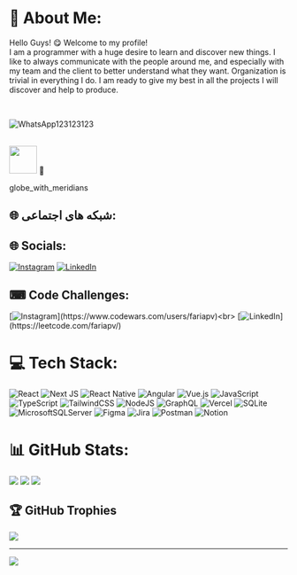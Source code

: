 # 💫 About Me:
Hello Guys! 😋 Welcome to my profile!<br>I am a programmer with a huge desire to learn and discover new things. I like to always communicate with the people around me, and especially with my team and the client to better understand what they want. Organization is trivial in everything I do. I am ready to give my best in all the projects I will discover and help to produce.

<br>

![WhatsApp123123123](https://img.shields.io/badge/WhatsApp-25D366?style=for-the-badge&logo=whatsapp&logoColor=white)


<br>
<img src="https://raw.githubusercontent.com/FortAwesome/Font-Awesome/6.x/svgs/solid/crown.svg" width="50" height="50">
&#xf232;

globe_with_meridians
## 🌐 شبکه های اجتماعی:
## 🌐 Socials:
[![Instagram](https://img.shields.io/badge/Instagram-%23E4405F.svg?logo=Instagram&logoColor=white)](https://instagram.com/_pedr0dias) [![LinkedIn](https://img.shields.io/badge/LinkedIn-%230077B5.svg?logo=linkedin&logoColor=white)](https://linkedin.com/in/pedrovdf) 

## ⌨ Code Challenges:
[![Instagram](https://img.shields.io/badge/CodeWars-%23E4405F.svg?)](https://www.codewars.com/users/fariapv)<br>
[![LinkedIn](https://img.shields.io/badge/LeetCode-%230077B5.svg?)](https://leetcode.com/fariapv/)


# 💻 Tech Stack:
![React](https://img.shields.io/badge/react-%2320232a.svg?style=for-the-badge&logo=react&logoColor=%2361DAFB) 
![Next JS](https://img.shields.io/badge/Next-black?style=for-the-badge&logo=next.js&logoColor=white) 
![React Native](https://img.shields.io/badge/react_native-%2320232a.svg?style=for-the-badge&logo=react&logoColor=%2361DAFB) 
![Angular](https://img.shields.io/badge/angular-%23DD0031.svg?style=for-the-badge&logo=angular&logoColor=white) 
![Vue.js](https://img.shields.io/badge/vuejs-%2335495e.svg?style=for-the-badge&logo=vuedotjs&logoColor=%234FC08D) 
![JavaScript](https://img.shields.io/badge/javascript-%23323330.svg?style=for-the-badge&logo=javascript&logoColor=%23F7DF1E) 
![TypeScript](https://img.shields.io/badge/typescript-%23007ACC.svg?style=for-the-badge&logo=typescript&logoColor=white) 
![TailwindCSS](https://img.shields.io/badge/tailwindcss-%2338B2AC.svg?style=for-the-badge&logo=tailwind-css&logoColor=white) 
![NodeJS](https://img.shields.io/badge/node.js-6DA55F?style=for-the-badge&logo=node.js&logoColor=white) 
![GraphQL](https://img.shields.io/badge/-GraphQL-E10098?style=for-the-badge&logo=graphql&logoColor=white) 
![Vercel](https://img.shields.io/badge/vercel-%23000000.svg?style=for-the-badge&logo=vercel&logoColor=white) 
![SQLite](https://img.shields.io/badge/sqlite-%2307405e.svg?style=for-the-badge&logo=sqlite&logoColor=white) 
![MicrosoftSQLServer](https://img.shields.io/badge/Microsoft%20SQL%20Sever-CC2927?style=for-the-badge&logo=microsoft%20sql%20server&logoColor=white) 
![Figma](https://img.shields.io/badge/figma-%23F24E1E.svg?style=for-the-badge&logo=figma&logoColor=white) 
![Jira](https://img.shields.io/badge/jira-%230A0FFF.svg?style=for-the-badge&logo=jira&logoColor=white) 
![Postman](https://img.shields.io/badge/Postman-FF6C37?style=for-the-badge&logo=postman&logoColor=white) 
![Notion](https://img.shields.io/badge/Notion-%23000000.svg?style=for-the-badge&logo=notion&logoColor=white)
# 📊 GitHub Stats:
![](https://github-readme-stats.vercel.app/api?username=fariapv&theme=dark&hide_border=false&include_all_commits=true&count_private=false)
![](https://github-readme-streak-stats.herokuapp.com/?user=fariapv&theme=dark&hide_border=false)
![](https://github-readme-stats.vercel.app/api/top-langs/?username=fariapv&theme=dark&hide_border=false&include_all_commits=true&count_private=false&layout=compact)

## 🏆 GitHub Trophies
![](https://github-profile-trophy.vercel.app/?username=fariapv&theme=dracula&no-frame=false&no-bg=true&margin-w=4)

---
[![](https://visitcount.itsvg.in/api?id=fariapv&icon=0&color=0)](https://visitcount.itsvg.in)